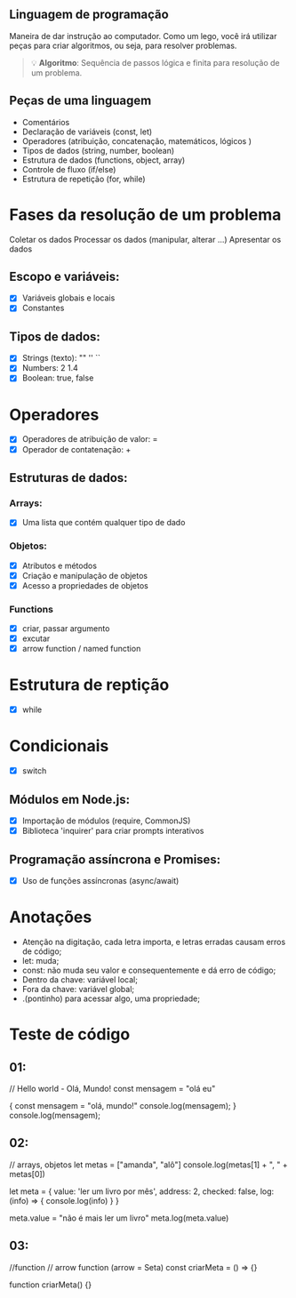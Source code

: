 ## Linguagem de programação

Maneira de dar instrução ao computador.
Como um lego, você irá utilizar peças para criar algoritmos, ou seja, para resolver problemas.

> 💡 **Algoritmo**: Sequência de passos lógica e finita para resolução de um problema.

## Peças de uma linguagem

- Comentários
- Declaração de variáveis (const, let)
- Operadores (atribuição, concatenação, matemáticos, lógicos )
- Tipos de dados (string, number, boolean)
- Estrutura de dados (functions, object, array)
- Controle de fluxo (if/else)
- Estrutura de repetição (for, while)

# Fases da resolução de um problema

Coletar os dados
Processar os dados (manipular, alterar ...)
Apresentar os dados

## Escopo e variáveis:

- [x] Variáveis globais e locais
- [x] Constantes

## Tipos de dados:

- [x] Strings (texto): "" '' ``
- [x] Numbers: 2 1.4
- [x] Boolean: true, false

# Operadores


- [x] Operadores de atribuição de valor: =
- [x] Operador de contatenação: +

## Estruturas de dados:

### Arrays: 

- [x] Uma lista que contém qualquer tipo de dado 

### Objetos:

- [x] Atributos e métodos
- [x] Criação e manipulação de objetos
- [x] Acesso a propriedades de objetos

### Functions

- [x] criar, passar argumento
- [x] excutar
- [x] arrow function / named function

# Estrutura de reptição
- [x] while

# Condicionais 
- [x] switch

## Módulos em Node.js:
- [x] Importação de módulos (require, CommonJS)
- [x] Biblioteca 'inquirer' para criar prompts interativos

## Programação assíncrona e Promises:

- [x] Uso de funções assíncronas (async/await)

# Anotações
- Atenção na digitação, cada letra importa, e letras erradas causam erros de código;
- let: muda;
- const: não muda seu valor e consequentemente e dá erro de código;
- Dentro da chave: variável local;
- Fora da chave: variável global;
- .(pontinho) para acessar algo, uma propriedade;

# Teste de código
## 01: 
// Hello world - Olá, Mundo!
const mensagem = "olá eu"

{
    const mensagem = "olá, mundo!" 
    console.log(mensagem);
}
console.log(mensagem);

## 02:
// arrays, objetos
let metas = ["amanda", "alô"]
console.log(metas[1] + ", " + metas[0])

let meta = {
    value: 'ler um livro por mês',
    address: 2,
    checked: false,
    log: (info) => {
        console.log(info)
    }
}

meta.value = "não é mais ler um livro"
meta.log(meta.value)

## 03:
//function // arrow function (arrow = Seta)
const criarMeta = () => {}

function criarMeta() {}